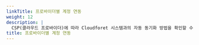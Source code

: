 ```yaml
---
linkTitle: 프로바이더별 계정 연동
weight: 12
description: |
  CSP(클라우드 프로바이더)에 따라 Cloudforet 시스템과의 자동 동기화 방법을 확인할 수 있습니다.
title: 프로바이더별 계정 연동
---
```



